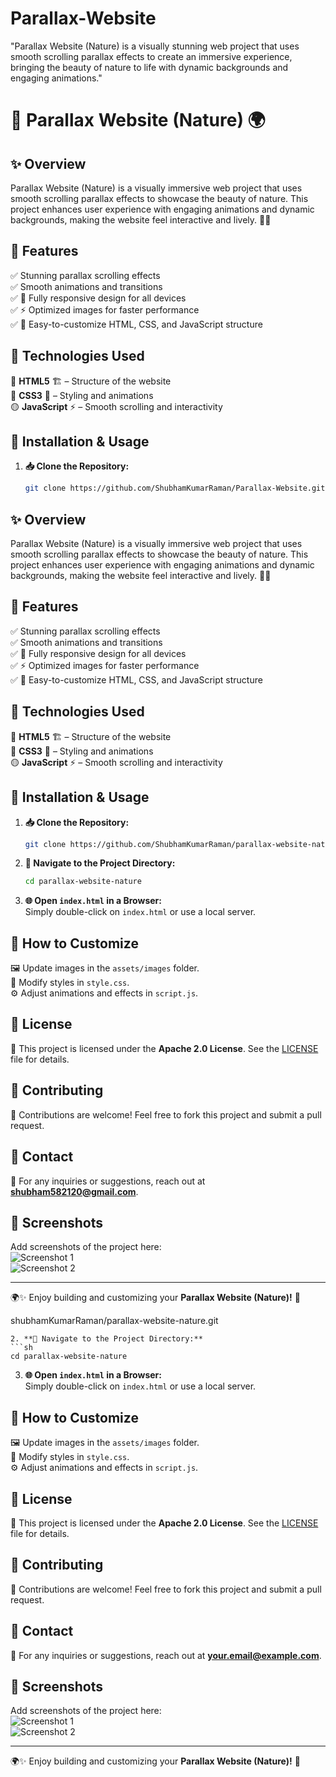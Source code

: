 # Parallax-Website
"Parallax Website (Nature) is a visually stunning web project that uses smooth scrolling parallax effects to create an immersive experience, bringing the beauty of nature to life with dynamic backgrounds and engaging animations."
# 🌿 Parallax Website (Nature) 🌍

## ✨ Overview
Parallax Website (Nature) is a visually immersive web project that uses smooth scrolling parallax effects to showcase the beauty of nature. This project enhances user experience with engaging animations and dynamic backgrounds, making the website feel interactive and lively. 🌿🌄

## 🎨 Features
✅ Stunning parallax scrolling effects  
✅ Smooth animations and transitions  
✅ 📱 Fully responsive design for all devices  
✅ ⚡ Optimized images for faster performance  
✅ 🎨 Easy-to-customize HTML, CSS, and JavaScript structure  

## 🚀 Technologies Used
🔴 **HTML5** 🏗️ – Structure of the website  
🔵 **CSS3** 🎨 – Styling and animations  
🟡 **JavaScript** ⚡ – Smooth scrolling and interactivity  

## 📂 Installation & Usage
1. **📥 Clone the Repository:**  
   ```sh
   git clone https://github.com/ShubhamKumarRaman/Parallax-Website.git
   ```

## ✨ Overview
Parallax Website (Nature) is a visually immersive web project that uses smooth scrolling parallax effects to showcase the beauty of nature. This project enhances user experience with engaging animations and dynamic backgrounds, making the website feel interactive and lively. 🌿🌄

## 🎨 Features
✅ Stunning parallax scrolling effects  
✅ Smooth animations and transitions  
✅ 📱 Fully responsive design for all devices  
✅ ⚡ Optimized images for faster performance  
✅ 🎨 Easy-to-customize HTML, CSS, and JavaScript structure  

## 🚀 Technologies Used
🔴 **HTML5** 🏗️ – Structure of the website  
🔵 **CSS3** 🎨 – Styling and animations  
🟡 **JavaScript** ⚡ – Smooth scrolling and interactivity  

## 📂 Installation & Usage
1. **📥 Clone the Repository:**  
   ```sh
   git clone https://github.com/ShubhamKumarRaman/parallax-website-nature.git
   ```
2. **📁 Navigate to the Project Directory:**  
   ```sh
   cd parallax-website-nature
   ```
3. **🌐 Open `index.html` in a Browser:**  
   Simply double-click on `index.html` or use a local server.

## 🎯 How to Customize
🖼️ Update images in the `assets/images` folder.  
🎨 Modify styles in `style.css`.  
⚙️ Adjust animations and effects in `script.js`.  

## 📜 License
📝 This project is licensed under the **Apache 2.0 License**. See the [LICENSE](LICENSE) file for details.  

## 🤝 Contributing
🚀 Contributions are welcome! Feel free to fork this project and submit a pull request.  

## 📧 Contact
📩 For any inquiries or suggestions, reach out at **shubham582120@gmail.com**.  

## 📸 Screenshots
Add screenshots of the project here:  
![Screenshot 1](assets/images/screenshot1.png)  
![Screenshot 2](assets/images/screenshot2.png)  

---
🌍✨ Enjoy building and customizing your **Parallax Website (Nature)!** 🎉

shubhamKumarRaman/parallax-website-nature.git
   ```
2. **📁 Navigate to the Project Directory:**  
   ```sh
   cd parallax-website-nature
   ```
3. **🌐 Open `index.html` in a Browser:**  
   Simply double-click on `index.html` or use a local server.

## 🎯 How to Customize
🖼️ Update images in the `assets/images` folder.  
🎨 Modify styles in `style.css`.  
⚙️ Adjust animations and effects in `script.js`.  

## 📜 License
📝 This project is licensed under the **Apache 2.0 License**. See the [LICENSE](LICENSE) file for details.  

## 🤝 Contributing
🚀 Contributions are welcome! Feel free to fork this project and submit a pull request.  

## 📧 Contact
📩 For any inquiries or suggestions, reach out at **your.email@example.com**.  

## 📸 Screenshots
Add screenshots of the project here:  
![Screenshot 1](assets/images/screenshot1.png)  
![Screenshot 2](assets/images/screenshot2.png)  

---
🌍✨ Enjoy building and customizing your **Parallax Website (Nature)!** 🎉

